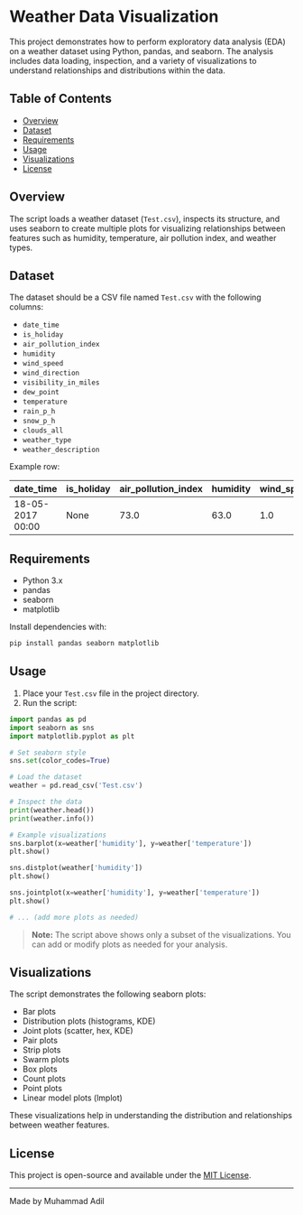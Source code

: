 
# Weather Data Visualization 

This project demonstrates how to perform exploratory data analysis (EDA) on a weather dataset using Python, pandas, and seaborn. The analysis includes data loading, inspection, and a variety of visualizations to understand relationships and distributions within the data.

## Table of Contents

- [Overview](#overview)
- [Dataset](#dataset)
- [Requirements](#requirements)
- [Usage](#usage)
- [Visualizations](#visualizations)
- [License](#license)

## Overview

The script loads a weather dataset (`Test.csv`), inspects its structure, and uses seaborn to create multiple plots for visualizing relationships between features such as humidity, temperature, air pollution index, and weather types.

## Dataset

The dataset should be a CSV file named `Test.csv` with the following columns:

- `date_time`
- `is_holiday`
- `air_pollution_index`
- `humidity`
- `wind_speed`
- `wind_direction`
- `visibility_in_miles`
- `dew_point`
- `temperature`
- `rain_p_h`
- `snow_p_h`
- `clouds_all`
- `weather_type`
- `weather_description`

Example row:

| date_time         | is_holiday | air_pollution_index | humidity | wind_speed | wind_direction | visibility_in_miles | dew_point | temperature | rain_p_h | snow_p_h | clouds_all | weather_type | weather_description      |
|-------------------|------------|---------------------|----------|------------|----------------|---------------------|-----------|-------------|----------|----------|------------|--------------|-------------------------|
| 18-05-2017 00:00  | None       | 73.0                | 63.0     | 1.0        | 27.0           | 4.0                 | 4.0       | 285.15      | 0.0      | 0.0      | 90.0       | Rain         | moderate rain           |

## Requirements

- Python 3.x
- pandas
- seaborn
- matplotlib

Install dependencies with:

```bash
pip install pandas seaborn matplotlib
```

## Usage

1. Place your `Test.csv` file in the project directory.
2. Run the script:

```python
import pandas as pd
import seaborn as sns
import matplotlib.pyplot as plt

# Set seaborn style
sns.set(color_codes=True)

# Load the dataset
weather = pd.read_csv('Test.csv')

# Inspect the data
print(weather.head())
print(weather.info())

# Example visualizations
sns.barplot(x=weather['humidity'], y=weather['temperature'])
plt.show()

sns.distplot(weather['humidity'])
plt.show()

sns.jointplot(x=weather['humidity'], y=weather['temperature'])
plt.show()

# ... (add more plots as needed)
```

> **Note:** The script above shows only a subset of the visualizations. You can add or modify plots as needed for your analysis.

## Visualizations

The script demonstrates the following seaborn plots:

- Bar plots
- Distribution plots (histograms, KDE)
- Joint plots (scatter, hex, KDE)
- Pair plots
- Strip plots
- Swarm plots
- Box plots
- Count plots
- Point plots
- Linear model plots (lmplot)

These visualizations help in understanding the distribution and relationships between weather features.

## License

This project is open-source and available under the [MIT License](LICENSE).

---
Made by Muhammad Adil
